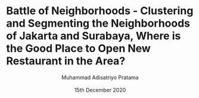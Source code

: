 # Battle of Neighborhoods - Clustering and Segmenting the Neighborhoods of Jakarta and Surabaya, Where is the Good Place to Open New Restaurant in the Area?</h1>

<p align ="center"> Muhammad Adisatriyo Pratama
<br>
<br>
15th December 2020
</p>

